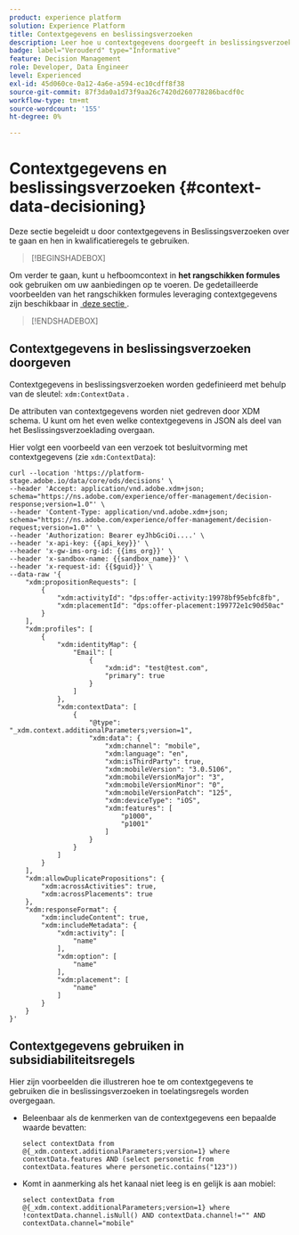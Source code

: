 ```yaml
---
product: experience platform
solution: Experience Platform
title: Contextgegevens en beslissingsverzoeken
description: Leer hoe u contextgegevens doorgeeft in beslissingsverzoeken.
badge: label="Verouderd" type="Informative"
feature: Decision Management
role: Developer, Data Engineer
level: Experienced
exl-id: 45d060ce-0a12-4a6e-a594-ec10cdff8f38
source-git-commit: 87f3da0a1d73f9aa26c7420d260778286bacdf0c
workflow-type: tm+mt
source-wordcount: '155'
ht-degree: 0%

---
```


# Contextgegevens en beslissingsverzoeken {#context-data-decisioning}

Deze sectie begeleidt u door contextgegevens in Beslissingsverzoeken over te gaan en hen in kwalificatieregels te gebruiken.

>[!BEGINSHADEBOX]

Om verder te gaan, kunt u hefboomcontext in **het rangschikken formules** ook gebruiken om uw aanbiedingen op te voeren. De gedetailleerde voorbeelden van het rangschikken formules leveraging contextgegevens zijn beschikbaar in [&#x200B; deze sectie &#x200B;](../offers/ranking/create-ranking-formulas.md#context-data).

>[!ENDSHADEBOX]

## Contextgegevens in beslissingsverzoeken doorgeven

Contextgegevens in beslissingsverzoeken worden gedefinieerd met behulp van de sleutel: `xdm:ContextData` .

De attributen van contextgegevens worden niet gedreven door XDM schema. U kunt om het even welke contextgegevens in JSON als deel van het Beslissingsverzoeklading overgaan.

Hier volgt een voorbeeld van een verzoek tot besluitvorming met contextgegevens (zie `xdm:ContextData`):

```
curl --location 'https://platform-stage.adobe.io/data/core/ods/decisions' \
--header 'Accept: application/vnd.adobe.xdm+json; schema="https://ns.adobe.com/experience/offer-management/decision-response;version=1.0"' \
--header 'Content-Type: application/vnd.adobe.xdm+json; schema="https://ns.adobe.com/experience/offer-management/decision-request;version=1.0"' \
--header 'Authorization: Bearer eyJhbGciOi....' \
--header 'x-api-key: {{api_key}}' \
--header 'x-gw-ims-org-id: {{ims_org}}' \
--header 'x-sandbox-name: {{sandbox_name}}' \
--header 'x-request-id: {{$guid}}' \
--data-raw '{
    "xdm:propositionRequests": [
        {
            "xdm:activityId": "dps:offer-activity:19978bf95ebfc8fb",
            "xdm:placementId": "dps:offer-placement:199772e1c90d50ac"
        }
    ],
    "xdm:profiles": [
        {
            "xdm:identityMap": {
                "Email": [
                    {
                        "xdm:id": "test@test.com",
                        "primary": true
                    }
                ]
            },
            "xdm:contextData": [
                {
                    "@type": "_xdm.context.additionalParameters;version=1",
                    "xdm:data": {
                        "xdm:channel": "mobile",
                        "xdm:language": "en",
                        "xdm:isThirdParty": true,
                        "xdm:mobileVersion": "3.0.5106",
                        "xdm:mobileVersionMajor": "3",
                        "xdm:mobileVersionMinor": "0",
                        "xdm:mobileVersionPatch": "125",
                        "xdm:deviceType": "iOS",
                        "xdm:features": [
                            "p1000",
                            "p1001"
                        ]
                    }
                }
            ]
        }
    ],
    "xdm:allowDuplicatePropositions": {
        "xdm:acrossActivities": true,
        "xdm:acrossPlacements": true
    },
    "xdm:responseFormat": {
        "xdm:includeContent": true,
        "xdm:includeMetadata": {
            "xdm:activity": [
                "name"
            ],
            "xdm:option": [
                "name"
            ],
            "xdm:placement": [
                "name"
            ]
        }
    }
}'
```

## Contextgegevens gebruiken in subsidiabiliteitsregels

Hier zijn voorbeelden die illustreren hoe te om contextgegevens te gebruiken die in beslissingsverzoeken in toelatingsregels worden overgegaan.

* Beleenbaar als de kenmerken van de contextgegevens een bepaalde waarde bevatten:

  ```
  select contextData from @{_xdm.context.additionalParameters;version=1} where contextData.features AND (select personetic from contextData.features where personetic.contains("123"))
  ```

* Komt in aanmerking als het kanaal niet leeg is en gelijk is aan mobiel:

  ```
  select contextData from @{_xdm.context.additionalParameters;version=1} where !contextData.channel.isNull() AND contextData.channel!="" AND contextData.channel="mobile"
  ```

